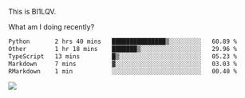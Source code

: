 This is BI1LQV.

What am I doing recently?

<!--START_SECTION:waka-->

```txt
Python       2 hrs 40 mins   ███████████████▒░░░░░░░░░   60.89 %
Other        1 hr 18 mins    ███████▒░░░░░░░░░░░░░░░░░   29.96 %
TypeScript   13 mins         █▒░░░░░░░░░░░░░░░░░░░░░░░   05.23 %
Markdown     7 mins          ▓░░░░░░░░░░░░░░░░░░░░░░░░   03.03 %
RMarkdown    1 min           ░░░░░░░░░░░░░░░░░░░░░░░░░   00.40 %
```

<!--END_SECTION:waka-->

<img src="https://github-readme-stats.vercel.app/api?username=bi1lqv&show_icons=true&count_private=true">

